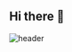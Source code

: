## Hi there 👋

![header](https://HELLO.vercel.app/api?type=cylinder&color=auto&height=300&section=header&text=capsule%20render&fontSize=90)

